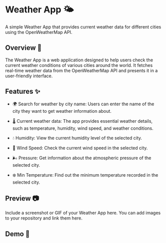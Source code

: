 # Weather App 🌤️

A simple Weather App that provides current weather data for different cities using the OpenWeatherMap API.

## Overview 📝

The Weather App is a web application designed to help users check the current weather conditions of various cities around the world. It fetches real-time weather data from the OpenWeatherMap API and presents it in a user-friendly interface.

## Features ✨

- 🌍 Search for weather by city name: Users can enter the name of the city they want to get weather information about.

- 🌡️ Current weather data: The app provides essential weather details, such as temperature, humidity, wind speed, and weather conditions.

- 💧 Humidity: View the current humidity level of the selected city.

- 💨 Wind Speed: Check the current wind speed in the selected city.

- 🌬️ Pressure: Get information about the atmospheric pressure of the selected city.

- ❄️ Min Temperature: Find out the minimum temperature recorded in the selected city.

## Preview 📷

Include a screenshot or GIF of your Weather App here. You can add images to your repository and link them here.

## Demo 🚀



